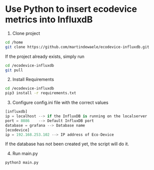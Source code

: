 <h1>Use Python to insert ecodevice metrics into InfluxdB</h1>

1. Clone project
```bash
cd /home
git clone https://github.com/martindewaele/ecodevice-influxdb.git
```
If the project already exists, simply run 
```bash
cd /ecodevice-influxdb
git pull
```

2. Install Requirements
```bash
cd /ecodevice-influxdb
pip3 install -r requirements.txt
```
3. Configure config.ini file with the correct values
```python
[influxdb]
ip = localhost --> if the InfluxDB is running on the localserver
port = 8086    --> Default InfluxDB port
database = grafana --> Database name
[ecodevice]
ip = 192.168.253.102 --> IP address of Eco-Device
```

If the database has not been created yet, the script will do it.

4. Run main.py
```bash
python3 main.py
```
